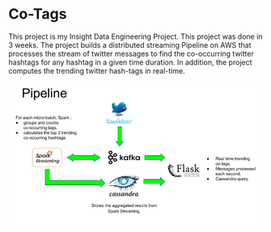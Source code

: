 # Co-Tags
This project is my Insight Data Engineering Project. This project was done in 3 weeks. The project builds a distributed streaming Pipeline on AWS that processes the stream of twitter messages to find the co-occurring twitter hashtags for any hashtag in a given time duration. In addition, the project computes the trending twitter hash-tags in real-time.

![alt text](https://github.com/amararyal/Co-Tags/blob/master/Amardemo2018.pptx.jpg)
